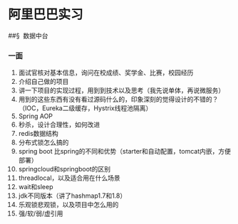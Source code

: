 # 阿里巴巴实习

##&sect;  数据中台

### 一面

1. 面试官核对基本信息，询问在校成绩、奖学金、比赛，校园经历
2. 介绍自己做的项目
3. 讲一下项目的实现过程，用到到技术以及思考（我先说单体，再说微服务）
4. 用到的这些东西有没有看过源码什么的，印象深刻的觉得设计的不错的？（IOC，Eureka二级缓存，Hystrix线程池隔离）
5. Spring AOP
6. 秒杀，设计合理性，如何改进
7. redis数据结构
8. 分布式锁怎么搞的
9. spring boot 比spring的不同和优势（starter和自动配置，tomcat内嵌，方便部署）
10. springcloud和springboot的区别
11. threadlocal，以及适合用在什么场景
12. wait和sleep
13. jdk不同版本（讲了hashmap1.7和1.8）
14. 乐观锁悲观锁，以及项目中怎么用的
15. 强/软/弱/虚引用